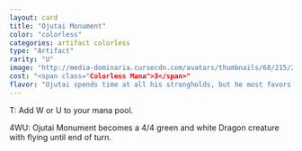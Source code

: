 ```yaml
---
layout: card
title: "Ojutai Monument"
color: "colorless"
categories: artifact colorless
type: "Artifact"
rarity: "U"
image: "http://media-dominaria.cursecdn.com/avatars/thumbnails/68/215/200/283/635616654650710224.png"
cost: "<span class="Colorless Mana">3</span>"
flavor: "Ojutai spends time at all his strongholds, but he most favors Cori Stronghold for his meditation."
---
```


<span class="tip mana-icon mana-t" title="Tap">T</span>: Add <span class="tip mana-icon mana-white" title="1 White Mana">W</span> or <span class="tip mana-icon mana-blue" title="1 Blue Mana">U</span> to your mana pool.

<span class="tip mana-icon mana-colorless-04" title="4 Colorless Mana">4</span><span class="tip mana-icon mana-white" title="1 White Mana">W</span><span class="tip mana-icon mana-blue" title="1 Blue Mana">U</span>: Ojutai Monument becomes a 4/4 green and white Dragon creature with flying until end of turn.
